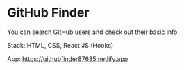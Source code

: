 # GitHub Finder #

You can search GitHub users and check out their basic info  

Stack: HTML, CSS, React JS (Hooks)

App: https://githubfinder87685.netlify.app
